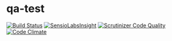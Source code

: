 # qa-test

[![Build Status](https://travis-ci.org/kristofvc/qa-test.svg?branch=master)](https://travis-ci.org/kristofvc/qa-test)
[![SensioLabsInsight](https://insight.sensiolabs.com/projects/37356d38-7832-4cd8-a5a3-ea8fcd690ad5/mini.png)](https://insight.sensiolabs.com/projects/37356d38-7832-4cd8-a5a3-ea8fcd690ad5)
[![Scrutinizer Code Quality](https://scrutinizer-ci.com/g/kristofvc/qa-test/badges/quality-score.png?b=master)](https://scrutinizer-ci.com/g/kristofvc/qa-test/?branch=master)
[![Code Climate](https://codeclimate.com/github/kristofvc/qa-test/badges/gpa.svg)](https://codeclimate.com/github/kristofvc/qa-test)
